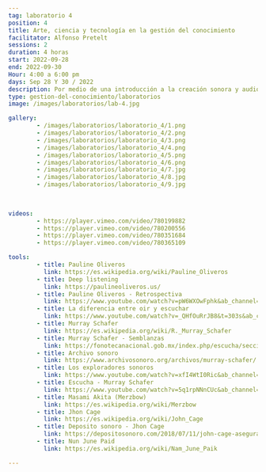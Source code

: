```yaml
---
tag: laboratorio 4
position: 4
title: Arte, ciencia y tecnología en la gestión del conocimiento
facilitator: Alfonso Pretelt 
sessions: 2
duration: 4 horas
start: 2022-09-28
end: 2022-09-30
Hour: 4:00 a 6:00 pm
days: Sep 28 Y 30 / 2022
description: Por medio de una introducción a la creación sonora y audiovisual, abordamos conceptos básicos sobre arte, ciencia, tecnología y herramientas concretas para la creación artística. Exploramos nuevos medios y experiencias en el arte como la escucha profunda o “Deep listening”. Resultado de esto, hicimos una intervención artística con datos de medio ambiente en el Planetario de Bogotá. 
type: gestion-del-conocimiento/laboratorios
image: /images/laboratorios/lab-4.jpg

gallery:
        - /images/laboratorios/laboratorio_4/1.png
        - /images/laboratorios/laboratorio_4/2.png
        - /images/laboratorios/laboratorio_4/3.png
        - /images/laboratorios/laboratorio_4/4.png
        - /images/laboratorios/laboratorio_4/5.png
        - /images/laboratorios/laboratorio_4/6.png
        - /images/laboratorios/laboratorio_4/7.jpg
        - /images/laboratorios/laboratorio_4/8.jpg
        - /images/laboratorios/laboratorio_4/9.jpg
        
           

videos:
        - https://player.vimeo.com/video/780199882
        - https://player.vimeo.com/video/780200556
        - https://player.vimeo.com/video/780351684
        - https://player.vimeo.com/video/780365109

tools: 
        - title: Pauline Oliveros
          link: https://es.wikipedia.org/wiki/Pauline_Oliveros
        - title: Deep listening
          link: https://paulineoliveros.us/
        - title: Pauline Oliveros - Retrospectiva 
          link: https://www.youtube.com/watch?v=pW6WXOwFphk&ab_channel=C3ACentrodeCreaci%C3%B3nContempor%C3%A1neadeAndaluc%C3%ADa
        - title: La diferencia entre oir y escuchar 
          link: https://www.youtube.com/watch?v=_QHfOuRrJB8&t=303s&ab_channel=TEDxTalks
        - title: Murray Schafer
          link: https://es.wikipedia.org/wiki/R._Murray_Schafer
        - title: Murray Schafer - Semblanzas
          link: https://fonotecanacional.gob.mx/index.php/escucha/secciones-especiales/semblanzas/murray-schafer
        - title: Archivo sonoro
          link: https://www.archivosonoro.org/archivos/murray-schafer/
        - title: Los exploradores sonoros
          link: https://www.youtube.com/watch?v=xfI4WtI0Ric&ab_channel=ArsSonorus
        - title: Escucha - Murray Schafer
          link: https://www.youtube.com/watch?v=5q1rpNNnCUc&ab_channel=DanielBianchi
        - title: Masami Akita (Merzbow)
          link: https://es.wikipedia.org/wiki/Merzbow
        - title: Jhon Cage
          link: https://es.wikipedia.org/wiki/John_Cage
        - title: Deposito sonoro - Jhon Cage 
          link: https://depositosonoro.com/2018/07/11/john-cage-aseguraba-que-no-existe-el-silencio-en-este-mundo/
        - title: Nun June Paid
          link: https://es.wikipedia.org/wiki/Nam_June_Paik

---
```

